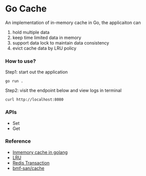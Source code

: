 # Go Cache
An implementation of in-memory cache in Go, the applicaiton can
1. hold multiple data
2. keep time limited data in memory
3. support data lock to maintain data consistency
4. evict cache data by LRU policy

### How to use?
Step1: start out the application
```
go run .
```

Step2: visit the endpoint below and view logs in terminal
```
curl http://localhost:8080
```

### APIs
- Set
- Get

### Reference
- [Inmemory cache in golang](https://medium.com/@uvidya16/inmemory-cache-in-golang-7eaf3f5c3d7a)
- [LRU](https://github.com/bmf-san/go-snippets/blob/master/architecture_design/cache/lru.go)
- [Redis Transaction](https://www.youtube.com/watch?v=93MiCYL9OgE)
- [bmf-san/cache](https://github.com/bmf-san/go-snippets/tree/master/architecture_design/cache)
